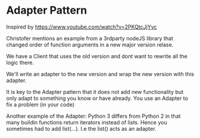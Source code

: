 # Adapter Pattern

Inspired by <https://www.youtube.com/watch?v=2PKQtcJjYvc>

Christofer mentions an example from a 3rdparty nodeJS library that changed order of function arguments in a new major version relase.

We have a Client that uses the old version and dont want to rewrite all the logic there.

We'll write an adapter to the new version and wrap the new version with this adapter.

It is key to the Adapter pattern that it does not add new functionality but only adapt to something you know or have already. You use an Adapter to fix a problem (in your code)

Another example of the Adapter: Python 3 differs from Python 2 in that many buildin functions return iterators instead of lists. Hence you sometimes had to add list(...). I.e the list() acts as an adapter.

